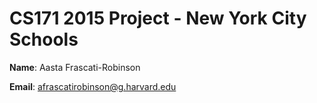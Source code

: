 CS171 2015 Project - New York City Schools
===

**Name**: Aasta Frascati-Robinson

**Email**: afrascatirobinson@g.harvard.edu

